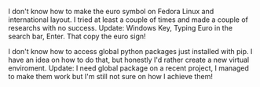


I don't know how to make the euro symbol on Fedora Linux and international layout. I tried at least a couple of times and made a couple of researchs with no success.
Update: Windows Key, Typing Euro in the search bar, Enter. That copy the euro sign!



I don't know how to access global python packages just installed with pip. I have an idea on how to do that, but honestly I'd rather create a new virtual enviroment.
Update: I need global package on a recent project, I managed to make them work but I'm still not sure on how I achieve them!



